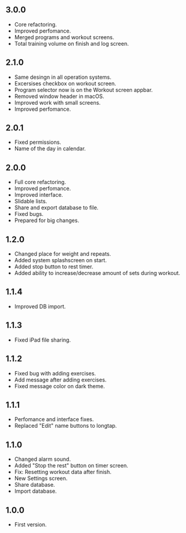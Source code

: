 ## 3.0.0
- Core refactoring.
- Improved perfomance.
- Merged programs and workout screens.
- Total training volume on finish and log screen.

## 2.1.0
- Same desingn in all operation systems.
- Excersises checkbox on workout screen.
- Program selector now is on the Workout screen appbar.
- Removed window header in macOS.
- Improved work with small screens.
- Improved perfomance.

## 2.0.1
- Fixed permissions.
- Name of the day in calendar.

## 2.0.0
- Full core refactoring.
- Improved perfomance.
- Improved interface.
- Slidable lists.
- Share and export database to file.
- Fixed bugs.
- Prepared for big changes.

## 1.2.0
- Changed place for weight and repeats.
- Added system splashscreen on start.
- Added stop button to rest timer.
- Added ability to increase/decrease amount of sets during workout.

## 1.1.4
- Improved DB import.

## 1.1.3
- Fixed iPad file sharing.
  
## 1.1.2
- Fixed bug with adding exercises.
- Add message after adding exercises.
- Fixed message color on dark theme.

## 1.1.1
- Perfomance and interface fixes.
- Replaced "Edit" name buttons to longtap. 

## 1.1.0
- Changed alarm sound.
- Added "Stop the rest" button on timer screen.
- Fix: Resetting workout data after finish.
- New Settings screen.
- Share database.
- Import database.

## 1.0.0
- First version.

